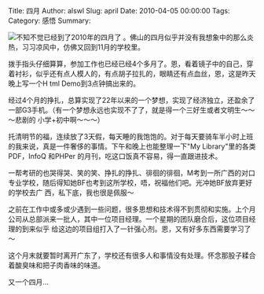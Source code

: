 Title: 四月
Author: alswl
Slug: april
Date: 2010-04-05 00:00:00
Tags: 
Category: 感悟
Summary: 

![](http://upload-log4d.qiniudn.com/2010/04/april_flower.jpg)不知不觉已经到了2010年的四月了
。佛山的四月似乎并没有我想象中的那么炎热，习习凉风中，仿佛又回到11月的学校里。

拨手指头仔细算算，参加工作也已经已经4个多月了。恩，看着镜子中的自己，穿着衬衫，似乎还有点人模人的，有点胡子拉扎的，眼睛还有点血丝，恩，这是昨天晚上写一个H
tml Demo到3点钟搞出来的。

经过4个月的挣扎，总算实现了22年以来的一个梦想，实现了经济独立，还盈余了一部G3手机。（有一个梦想永远也实现不了了，就是得一个三好生或者文明生～～～悲剧的
小学+初中啊～～～）

托清明节的福，连续放了3天假，每天睡的我饱饱的。对于每天要骑车半小时上班的我来说，真是一件奢侈的事情。下午和晚上也能整理一下"My
Library"里的各类PDF，InfoQ 和PHPer 的月刊，吃这口饭真不容易，得一直跟进技术。

一帮考研的也哭得哭、笑的笑、挣扎的挣扎、徘徊的徘徊，M考到一所广西的对口专业学校，随后得知她BF也考到这所学校，唔，祝福他们吧。光冲她BF放弃更好的学校去广
西，私下底，我也很是佩服～

之前在工作中或多或少遇到一些问题，很多思想和技术得不到贯彻和实施。上个月公司从总部派来一批人，其中一位项目经理。一个星期的团队磨合后，这位项目经理的到来似乎
给这边的项目组打入了一针强心剂。恩，又有好多东西需要学习了～

这个月末就要暂时离开广东了，学校还有很多人和事情没有处理。怀念那股子糅合着酸臭味和把子肉香味的味道。

又一个四月…

